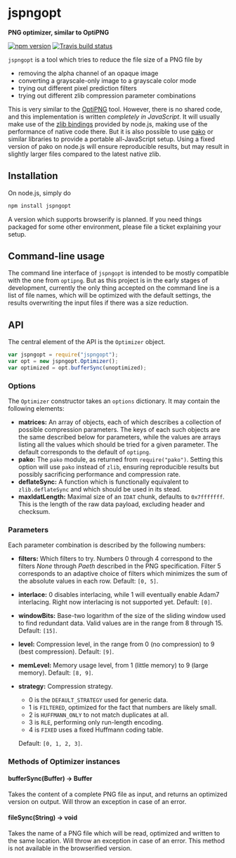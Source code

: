 # jspngopt

**PNG optimizer, similar to OptiPNG**

[![npm version](https://img.shields.io/npm/v/jspngopt.svg)](https://www.npmjs.com/package/jspngopt)
[![Travis build status](https://api.travis-ci.org/gagern/jspngopt.svg?branch=master)](https://travis-ci.org/gagern/jspngopt)

`jspngopt` is a tool which tries to reduce the file size of a PNG file by

* removing the alpha channel of an opaque image
* converting a grayscale-only image to a grayscale color mode
* trying out different pixel prediction filters
* trying out different zlib compression parameter combinations

This is very similar to the [OptiPNG](http://optipng.sourceforge.net/) tool.
However, there is no shared code, and this implementation is written
*completely in JavaScript*. It will usually make use of the
[zlib bindings](https://nodejs.org/api/zlib.html) provided by node.js,
making use of the performance of native code there.
But it is also possible to use [pako](http://nodeca.github.io/pako/)
or similar libraries to provide a portable all-JavaScript setup.
Using a fixed version of pako on node.js will ensure reproducible results,
but may result in slightly larger files compared to the latest native zlib.

## Installation

On node.js, simply do

```sh
npm install jspngopt
```

A version which supports browserify is planned.
If you need things packaged for some other environment,
please file a ticket explaining your setup.

## Command-line usage

The command line interface of `jspngopt` is intended to be
mostly compatible with the one from `optipng`.
But as this project is in the early stages of development,
currently the only thing accepted on the command line is a list of file names,
which will be optimized with the default settings,
the results overwriting the input files if there was a size reduction.

## API

The central element of the API is the `Optimizer` object.

```js
var jspngopt = require("jspngopt");
var opt = new jspngopt.Optimizer();
var optimized = opt.bufferSync(unoptimized);
```

### Options

The `Optimizer` constructor takes an `options` dictionary.
It may contain the following elements:

* **matrices:** An array of objects, each of which describes a collection of
  possible compression parameters. The keys of each such objects are the same
  described below for parameters, while the values are arrays listing all the
  values which should be tried for a given parameter. The default corresponds
  to the default of `optipng`.
* **pako:** The `pako` module, as returned from `require("pako")`.
  Setting this option will use `pako` instead of `zlib`,
  ensuring reproducible results but possibly sacrificing performance
  and compression rate.
* **deflateSync:** A function which is functionally equivalent
  to `zlib.deflateSync` and which should be used in its stead.
* **maxIdatLength:** Maximal size of an `IDAT` chunk, defaults to `0x7fffffff`.
  This is the length of the raw data payload, excluding header and checksum.

### Parameters

Each parameter combination is described by the following numbers:

* **filters:** Which filters to try. Numbers 0 through 4 correspond to the
  filters *None* through *Paeth* described in the PNG specification.
  Filter 5 corresponds to an adaptive choice of filters which minimizes
  the sum of the absolute values in each row.
  Default: `[0, 5]`.
* **interlace:** 0 disables interlacing, while 1 will eventually enable
  Adam7 interlacing. Right now interlacing is not supported yet.
  Default: `[0]`.
* **windowBits:** Base-two logarithm of the size of the sliding window
  used to find redundant data.
  Valid values are in the range from 8 through 15.
  Default: `[15]`.
* **level:** Compression level, in the range from 0 (no compression)
  to 9 (best compression).
  Default: `[9]`.
* **memLevel:** Memory usage level, from 1 (little memory) to 9 (large memory).
  Default: `[8, 9]`.
* **strategy:** Compression strategy.
  * 0 is the `DEFAULT_STRATEGY` used for generic data.
  * 1 is `FILTERED`, optimized for the fact that numbers are likely small.
  * 2 is `HUFFMANN_ONLY` to not match duplicates at all.
  * 3 is `RLE`, performing only run-length encoding.
  * 4 is `FIXED` uses a fixed Huffmann coding table.

  Default: `[0, 1, 2, 3]`.

### Methods of Optimizer instances

#### bufferSync(Buffer) → Buffer

Takes the content of a complete PNG file as input,
and returns an optimized version on output.
Will throw an exception in case of an error.

#### fileSync(String) → void

Takes the name of a PNG file which will be read,
optimized and written to the same location.
Will throw an exception in case of an error.
This method is not available in the browserified version.

